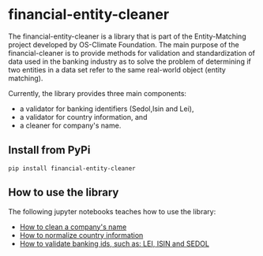 # financial-entity-cleaner
The financial-entity-cleaner is a library that is part of the Entity-Matching project developed by OS-Climate Foundation. The main purpose of the financial-cleaner is to provide methods for validation and standardization of data used in the banking industry as to solve the problem of determining if two entities in a data set refer to the same real-world object (entity matching).

Currently, the library provides three main components:
- a validator for banking identifiers (Sedol,Isin and Lei),
- a validator for country information, and 
- a cleaner for company's name.

## Install from PyPi

```
pip install financial-entity-cleaner
```

## How to use the library

The following jupyter notebooks teaches how to use the library:

- [How to clean a company's name](notebooks/how-to/Clean%20a%20company's%20name.ipynb)
- [How to normalize country information](notebooks/how-to/Normalize%20country%20information.ipynb)
- [How to validate banking ids, such as: LEI, ISIN and SEDOL](notebooks/how-to/Validate%20banking%20IDs.ipynb)

